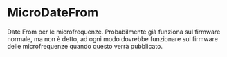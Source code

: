 # MicroDateFrom
Date From per le microfrequenze. Probabilmente già funziona sul firmware normale, ma non è detto, ad ogni modo dovrebbe funzionare sul firmware delle microfrequenze quando questo verrà pubblicato.
